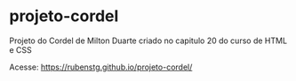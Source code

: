 # projeto-cordel
 Projeto do Cordel de Milton Duarte criado no capitulo 20 do curso de HTML e CSS
 
 Acesse: https://rubenstg.github.io/projeto-cordel/
